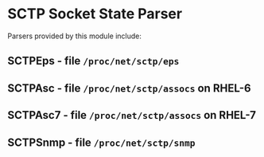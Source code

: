 SCTP Socket State Parser
========================

Parsers provided by this module include:

SCTPEps - file ``/proc/net/sctp/eps``
-------------------------------------

SCTPAsc - file ``/proc/net/sctp/assocs`` on RHEL-6
---------------------------------------------------

SCTPAsc7 - file ``/proc/net/sctp/assocs`` on RHEL-7
---------------------------------------------------

SCTPSnmp - file ``/proc/net/sctp/snmp``
---------------------------------------